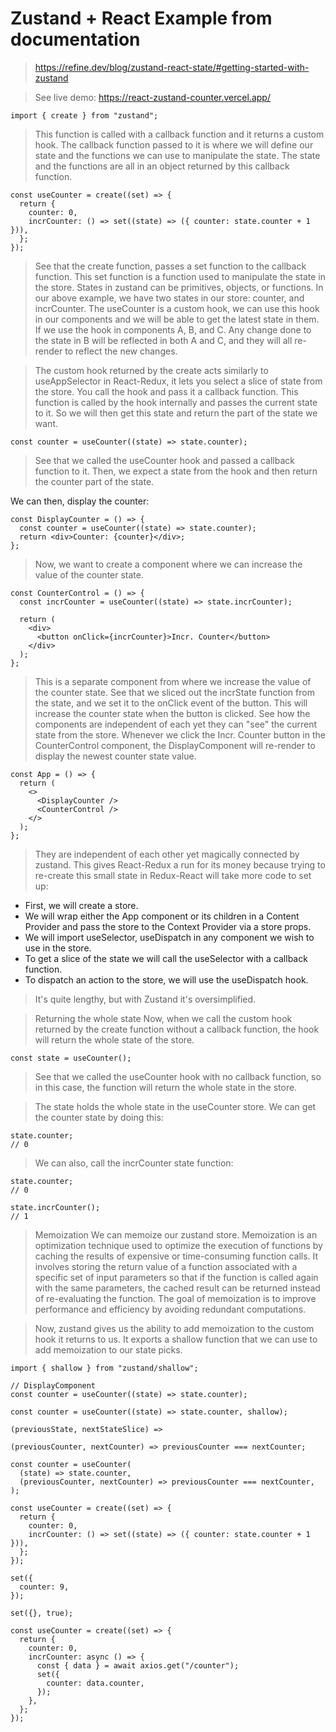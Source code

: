 # Zustand + React Example from documentation
> https://refine.dev/blog/zustand-react-state/#getting-started-with-zustand

> See live demo: https://react-zustand-counter.vercel.app/

```JS
import { create } from "zustand";
```
>   This function is called with a callback function and it returns a custom hook. The callback function passed to it is where we will define our state and the functions we can use to manipulate the state. The state and the functions are all in an object returned by this callback function.

```JS
const useCounter = create((set) => {
  return {
    counter: 0,
    incrCounter: () => set((state) => ({ counter: state.counter + 1 })),
  };
});
```
>   See that the create function, passes a set function to the callback function. This set function is a function used to manipulate the state in the store. States in zustand can be primitives, objects, or functions. In our above example, we have two states in our store: counter, and incrCounter. The useCounter is a custom hook, we can use this hook in our components and we will be able to get the latest state in them. If we use the hook in components A, B, and C. Any change done to the state in B will be reflected in both A and C, and they will all re-render to reflect the new changes.

>   The custom hook returned by the create acts similarly to useAppSelector in React-Redux, it lets you select a slice of state from the store. You call the hook and pass it a callback function. This function is called by the hook internally and passes the current state to it. So we will then get this state and return the part of the state we want.

```JS
const counter = useCounter((state) => state.counter);
```
>   See that we called the useCounter hook and passed a callback function to it. Then, we expect a state from the hook and then return the counter part of the state.

We can then, display the counter:


```JS
const DisplayCounter = () => {
  const counter = useCounter((state) => state.counter);
  return <div>Counter: {counter}</div>;
};
```

>   Now, we want to create a component where we can increase the value of the counter state.

```JS
const CounterControl = () => {
  const incrCounter = useCounter((state) => state.incrCounter);

  return (
    <div>
      <button onClick={incrCounter}>Incr. Counter</button>
    </div>
  );
};
```
>   This is a separate component from where we increase the value of the counter state. See that we sliced out the incrState function from the state, and we set it to the onClick event of the button. This will increase the counter state when the button is clicked. See how the components are independent of each yet they can "see" the current state from the store. Whenever we click the Incr. Counter button in the CounterControl component, the DisplayComponent will re-render to display the newest counter state value.


```JS
const App = () => {
  return (
    <>
      <DisplayCounter />
      <CounterControl />
    </>
  );
};
```
>   They are independent of each other yet magically connected by zustand. This gives React-Redux a run for its money because trying to re-create this small state in Redux-React will take more code to set up:

* First, we will create a store.
* We will wrap either the App component or its children in a Content Provider and pass the store to the Context Provider via a store props.
* We will import useSelector, useDispatch in any component we wish to use in the store.
* To get a slice of the state we will call the useSelector with a callback function.
* To dispatch an action to the store, we will use the useDispatch hook.

>   It's quite lengthy, but with Zustand it's oversimplified.

>   Returning the whole state Now, when we call the custom hook returned by the create function without a callback function, the hook will return the whole state of the store.

```JS
const state = useCounter();
```
>   See that we called the useCounter hook with no callback function, so in this case, the function will return the whole state in the store.

>   The state holds the whole state in the useCounter store. We can get the counter state by doing this:

```JS
state.counter;
// 0
```
>   We can also, call the incrCounter state function:

```JS
state.counter;
// 0

state.incrCounter();
// 1
```

>   Memoization We can memoize our zustand store. Memoization is an optimization technique used to optimize the execution of functions by caching the results of expensive or time-consuming function calls. It involves storing the return value of a function associated with a specific set of input parameters so that if the function is called again with the same parameters, the cached result can be returned instead of re-evaluating the function. The goal of memoization is to improve performance and efficiency by avoiding redundant computations.

>   Now, zustand gives us the ability to add memoization to the custom hook it returns to us. It exports a shallow function that we can use to add memoization to our state picks.
```JS
import { shallow } from "zustand/shallow";
```

```JS
// DisplayComponent
const counter = useCounter((state) => state.counter);
```

```JS
const counter = useCounter((state) => state.counter, shallow);
```

```JS
(previousState, nextStateSlice) =>
```

```JS
(previousCounter, nextCounter) => previousCounter === nextCounter;
```

```JS
const counter = useCounter(
  (state) => state.counter,
  (previousCounter, nextCounter) => previousCounter === nextCounter,
);
```

```JS
const useCounter = create((set) => {
  return {
    counter: 0,
    incrCounter: () => set((state) => ({ counter: state.counter + 1 })),
  };
});
```

```JS
set({
  counter: 9,
});
```

```JS
set({}, true);
```

```JS
const useCounter = create((set) => {
  return {
    counter: 0,
    incrCounter: async () => {
      const { data } = await axios.get("/counter");
      set({
        counter: data.counter,
      });
    },
  };
});
```


